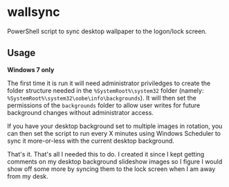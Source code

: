 # wallsync
PowerShell script to sync desktop wallpaper to the logon/lock screen.

## Usage

**Windows 7 only**

The first time it is run it will need administrator priviledges to create the folder structure needed in the `%SystemRoot%\system32` folder (namely: `%SystemRoot%\system32\oobe\info\backgrounds`). It will then set the permissions of the `backgrounds` folder to allow user writes for future background changes without administrator access.

If you have your desktop background set to multiple images in rotation, you can then set the script to run every X minutes using Windows Scheduler to sync it more-or-less with the current desktop background.

That's it. That's all I needed this to do. I created it since I kept getting comments on my desktop background slideshow images so I figure I would show off some more by syncing them to the lock screen when I am away from my desk.
